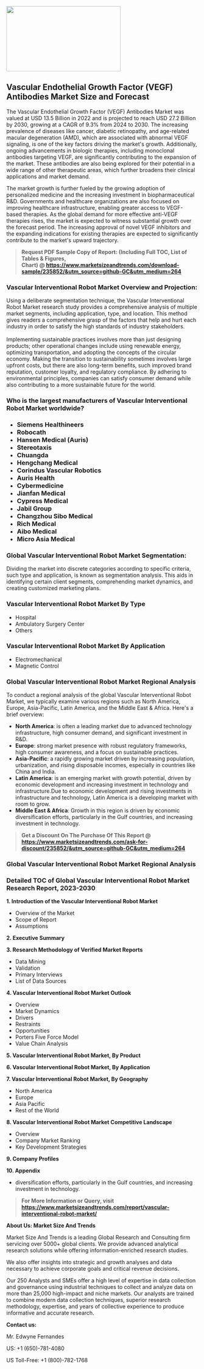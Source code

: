 <p><img class="alignnone size-medium wp-image-20088" src="https://ffe5etoiles.com/wp-content/uploads/2024/12/MST1-300x171.png" alt="" width="300" height="171" /></p><h2>Vascular Endothelial Growth Factor (VEGF) Antibodies Market Size and Forecast</h2><p>The Vascular Endothelial Growth Factor (VEGF) Antibodies Market was valued at USD 13.5 Billion in 2022 and is projected to reach USD 27.2 Billion by 2030, growing at a CAGR of 9.3% from 2024 to 2030. The increasing prevalence of diseases like cancer, diabetic retinopathy, and age-related macular degeneration (AMD), which are associated with abnormal VEGF signaling, is one of the key factors driving the market's growth. Additionally, ongoing advancements in biologic therapies, including monoclonal antibodies targeting VEGF, are significantly contributing to the expansion of the market. These antibodies are also being explored for their potential in a wide range of other therapeutic areas, which further broadens their clinical applications and market demand.</p><p>The market growth is further fueled by the growing adoption of personalized medicine and the increasing investment in biopharmaceutical R&D. Governments and healthcare organizations are also focused on improving healthcare infrastructure, enabling greater access to VEGF-based therapies. As the global demand for more effective anti-VEGF therapies rises, the market is expected to witness substantial growth over the forecast period. The increasing approval of novel VEGF inhibitors and the expanding indications for existing therapies are expected to significantly contribute to the market's upward trajectory.</p></p><blockquote id="" class=""><strong>Request PDF Sample Copy of Report: (Including Full TOC, List of Tables &amp; Figures, Chart)&nbsp;@&nbsp;<strong><a href="https://www.marketsizeandtrends.com/download-sample/235852/&utm_source=github-GC&utm_medium=264" target="_blank">https://www.marketsizeandtrends.com/download-sample/235852/&utm_source=github-GC&utm_medium=264</a></strong></strong></blockquote><h3 id="" class="">Vascular Interventional Robot Market&nbsp;Overview and Projection:</h3><p id="" class="">Using a deliberate segmentation technique, the Vascular Interventional Robot Market research study provides a comprehensive analysis of multiple market segments, including application, type, and location. This method gives readers a comprehensive grasp of the factors that help and hurt each industry in order to satisfy the high standards of industry stakeholders. <br /> <br />Implementing sustainable practices involves more than just designing products; other operational changes include using renewable energy, optimizing transportation, and adopting the concepts of the circular economy. Making the transition to sustainability sometimes involves large upfront costs, but there are also long-term benefits, such improved brand reputation, customer loyalty, and regulatory compliance. By adhering to environmental principles, companies can satisfy consumer demand while also contributing to a more sustainable future for the world.</p><h3 id="" class="">Who is the largest manufacturers of&nbsp;Vascular Interventional Robot Market worldwide?</h3><h3 class=""><p><ul><li>Siemens Healthineers </li><li> Robocath </li><li> Hansen Medical (Auris) </li><li> Stereotaxis </li><li> Chuangda </li><li> Hengchang Medical </li><li> Corindus Vascular Robotics </li><li> Auris Health </li><li> Cybermedicine </li><li> Jianfan Medical </li><li> Cypress Medical </li><li> Jabil Group </li><li> Changzhou Sibo Medical </li><li> Rich Medical </li><li> Aibo Medical </li><li> Micro Asia Medical</li></ul></p></h3><h3 id="" class="">Global&nbsp;Vascular Interventional Robot Market Segmentation:</h3><p id="" class="">Dividing the market into discrete categories according to specific criteria, such type and application, is known as segmentation analysis. This aids in identifying certain client segments, comprehending market dynamics, and creating customized marketing plans.</p><h3 id="" class="">Vascular Interventional Robot Market&nbsp;By Type</h3><p><p><ul><li>Hospital</li><li> Ambulatory Surgery Center</li><li> Others</p></li></ul></p></p><h3 id="" class="">Vascular Interventional Robot Market&nbsp;By Application</h3><p class=""><p><ul><li>Electromechanical</li><li> Magnetic Control</li></ul></p></p><h3 id="" class="">Global Vascular Interventional Robot Market Regional Analysis</h3><p id="" class="">To conduct a regional analysis of the global Vascular Interventional Robot Market, we typically examine various regions such as North America, Europe, Asia-Pacific, Latin America, and the Middle East &amp; Africa. Here's a brief overview:</p><ul><li><strong>North America</strong>: is often a leading market due to advanced technology infrastructure, high consumer demand, and significant investment in R&amp;D.</li><li><strong>Europe</strong>: strong market presence with robust regulatory frameworks, high consumer awareness, and a focus on sustainable practices.</li><li><strong>Asia-Pacific</strong>: a rapidly growing market driven by increasing population, urbanization, and rising disposable incomes, especially in countries like China and India.</li><li><strong>Latin America</strong>: is an emerging market with growth potential, driven by economic development and increasing investment in technology and infrastructure.Due to economic development and rising investments in infrastructure and technology, Latin America is a developing market with room to grow.</li><li><strong>Middle East &amp; Africa</strong>: Growth in this region is driven by economic diversification efforts, particularly in the Gulf countries, and increasing investment in technology.</li></ul><blockquote id="" class=""><strong>Get a Discount On The Purchase Of This Report @ <strong><a href="https://www.marketsizeandtrends.com/ask-for-discount/235852/&utm_source=github-GC&utm_medium=264" target="_blank">https://www.marketsizeandtrends.com/ask-for-discount/235852/&utm_source=github-GC&utm_medium=264</a></strong></strong></blockquote><h3 id="" class="">Global Vascular Interventional Robot Market Regional Analysis</h3><h3 id="" class="">Detailed TOC of Global Vascular Interventional Robot Market Research Report, 2023-2030</h3><p id="" class=""><strong>1. Introduction of the Vascular Interventional Robot Market</strong></p><ul><li>Overview of the Market</li><li>Scope of Report</li><li>Assumptions</li></ul><p id="" class=""><strong>2. Executive Summary</strong></p><p id="" class=""><strong>3. Research Methodology of Verified Market Reports</strong></p><ul><li>Data Mining</li><li>Validation</li><li>Primary Interviews</li><li>List of Data Sources</li></ul><p id="" class=""><strong>4. Vascular Interventional Robot Market Outlook</strong></p><ul><li>Overview</li><li>Market Dynamics</li><li>Drivers</li><li>Restraints</li><li>Opportunities</li><li>Porters Five Force Model</li><li>Value Chain Analysis</li></ul><p id="" class=""><strong>5. Vascular Interventional Robot Market, By Product</strong></p><p id="" class=""><strong>6. Vascular Interventional Robot Market, By Application</strong></p><p id="" class=""><strong>7. Vascular Interventional Robot Market, By Geography</strong></p><ul><li>North America</li><li>Europe</li><li>Asia Pacific</li><li>Rest of the World</li></ul><p id="" class=""><strong>8. Vascular Interventional Robot Market Competitive Landscape</strong></p><ul><li>Overview</li><li>Company Market Ranking</li><li>Key Development Strategies</li></ul><p id="" class=""><strong>9. Company Profiles</strong></p><p id="" class=""><strong>10. Appendix</strong></p><ul><li>diversification efforts, particularly in the Gulf countries, and increasing investment in technology.</li></ul><blockquote id="" class=""><strong>For More Information or Query, visit <strong><strong><a href="https://www.marketsizeandtrends.com/report/vascular-interventional-robot-market/" target="_blank">https://www.marketsizeandtrends.com/report/vascular-interventional-robot-market/</a></strong></strong></strong></blockquote><p id="" class=""><strong>About Us: Market Size And Trends</strong></p><p id="" class="">Market Size And Trends is a leading Global Research and Consulting firm servicing over 5000+ global clients. We provide advanced analytical research solutions while offering information-enriched research studies.</p><p id="" class="">We also offer insights into strategic and growth analyses and data necessary to achieve corporate goals and critical revenue decisions.</p><p id="" class="">Our 250 Analysts and SMEs offer a high level of expertise in data collection and governance using industrial techniques to collect and analyze data on more than 25,000 high-impact and niche markets. Our analysts are trained to combine modern data collection techniques, superior research methodology, expertise, and years of collective experience to produce informative and accurate research.</p><p id="" class=""><strong>Contact us:</strong></p><p id="" class="">Mr. Edwyne Fernandes</p><p id="" class="">US: +1 (650)-781-4080</p><p id="" class="">US Toll-Free: +1 (800)-782-1768</p>
